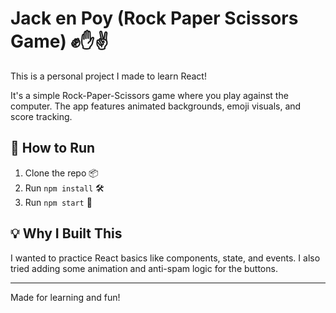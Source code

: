 # Jack en Poy (Rock Paper Scissors Game) ✊✋✌️

This is a personal project I made to learn React! 

It's a simple Rock-Paper-Scissors game where you play against the computer. The app features animated backgrounds, emoji visuals, and score tracking.

## 🚀 How to Run
1. Clone the repo 📦
2. Run `npm install` 🛠️
3. Run `npm start` 🏃

## 💡 Why I Built This
I wanted to practice React basics like components, state, and events. I also tried adding some animation and anti-spam logic for the buttons.

---

Made for learning and fun! 
